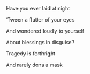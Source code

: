 Have you ever laid at night

‘Tween a flutter of your eyes

And wondered loudly to yourself

About blessings in disguise?

  

Tragedy is forthright

And rarely dons a mask